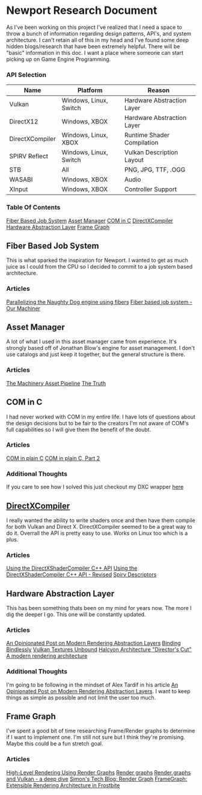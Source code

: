 # Newport Research Document
As I've been working on this project I've realized that I need a space to throw a bunch of information regarding design patterns, API's, and system architecture. I can't retain all of this in my head and I've found some deep hidden blogs/research that have been extremely helpful. There will be "basic" information in this doc. I want a place where someone can start picking up on Game Engine Programming.

### API Selection
| Name          | Platform               | Reason                   |
|---------------|------------------------|--------------------------|
|Vulkan         | Windows, Linux, Switch |Hardware Abstraction Layer|
|DirectX12      | Windows, XBOX          |Hardware Abstraction Layer|
|DirectXCompiler| Windows, Linux, XBOX   |Runtime Shader Compilation|
|SPIRV Reflect  | Windows, Linux, Switch |Vulkan Description Layout |
|STB            | All                    |PNG, JPG, TTF, .OGG       |
|WASABI         | Windows, XBOX          |Audio                     |
|XInput         | Windows, XBOX          |Controller Support        |

### Table Of Contents
[Fiber Based Job System](#fiber-based-job-system)
[Asset Manager](#asset-manager)
[COM in C](#com-in-c)
[DirectXCompiler](#directxcompiler)
[Hardware Abstraction Layer](#hardware-abstraction-layer)
[Frame Graph](#frame-graph)


## Fiber Based Job System
This is what sparked the inspiration for Newport. I wanted to get as much juice as I could from the CPU so I decided to commit to a job system based architecture. 

### Articles
[Parallelizing the Naughty Dog engine using fibers](https://www.gdcvault.com/play/1022186/Parallelizing-the-Naughty-Dog-Engine)
[Fiber based job system - Our Machiner](https://ourmachinery.com/post/fiber-based-job-system/)

## Asset Manager
A lot of what I used in this asset manager came from experience. It's strongly based off of Jonathan Blow's engine for asset management. I don't use catalogs and just keep it together, but the general structure is there. 

### Articles
[The Machinery Asset Pipeline](https://ourmachinery.com/post/the-machinery-asset-pipeline/)
[The Truth](https://ourmachinery.com/post/the-story-behind-the-truth-designing-a-data-model/)

## COM in C
I had never worked with COM in my entire life. I have lots of questions about the design decisions but to be fair to the creators I'm not aware of COM's full capabilities so I will give them the benefit of the doubt. 

### Articles
[COM in plain C](https://www.codeproject.com/Articles/13601/COM-in-plain-C)
[COM in plain C, Part 2](https://www.codeproject.com/Articles/13862/COM-in-plain-C-Part-2)

### Additional Thoughts
If you care to see how I solved this just checkout my DXC wrapper [here](https://github.com/colbyhall/odin-dxc)

## [DirectXCompiler](https://github.com/microsoft/DirectXShaderCompiler)
I really wanted the ability to write shaders once and then have them compile for both Vulkan and Direct X. DirectXCompiler seemed to be a great way to do it. Overrall the API is pretty easy to use. Works on Linux too which is a plus.

### Articles
[Using the DirectXShaderCompiler C++ API](https://simoncoenen.com/blog/programming/graphics/DxcCompiling.html)
[Using the DirectXShaderCompiler C++ API - Revised](https://simoncoenen.com/blog/programming/graphics/DxcRevised.html)
[Spirv Descriptors](https://github.com/microsoft/DirectXShaderCompiler/blob/master/docs/SPIR-V.rst#descriptors)

## Hardware Abstraction Layer
This has been something thats been on my mind for years now. The more I dig the deeper I go. This one will be constantly updated. 

### Articles
[An Opinionated Post on Modern Rendering Abstraction Layers](http://alextardif.com/RenderingAbstractionLayers.html)
[Binding Bindlessly](http://alextardif.com/Bindless.html)
[Vulkan Textures Unbound](http://roar11.com/2019/06/vulkan-textures-unbound/)
[Halcyon Architecture "Director's Cut"](https://media.contentapi.ea.com/content/dam/ea/seed/presentations/wihlidal-halcyonarchitecture-notes.pdf)
[A modern rendering architecture](https://ourmachinery.com/post/a-modern-rendering-architecture/)

### Additional Thoughts
I'm going to be following in the mindset of Alex Tardif in his article [An Opinionated Post on Modern Rendering Abstraction Layers](http://alextardif.com/RenderingAbstractionLayers.html). I want to keep things as simple as possible and not limit the user too much.

## Frame Graph
I've spent a good bit of time researching Frame/Render graphs to determine if I want to implement one. I'm still not sure but I think they're promising. Maybe this could be a fun stretch goal.

### Articles
[High-Level Rendering Using Render Graphs](https://ourmachinery.com/post/high-level-rendering-using-render-graphs/)
[Render graphs](https://apoorvaj.io/render-graphs-1/)
[Render graphs and Vulkan - a deep dive](https://themaister.net/blog/2017/08/15/render-graphs-and-vulkan-a-deep-dive/)
[Simon's Tech Blog: Render Graph](http://simonstechblog.blogspot.com/2019/07/render-graph.html)
[FrameGraph: Extensible Rendering Architecture in Frostbite](https://www.gdcvault.com/play/1024612/FrameGraph-Extensible-Rendering-Architecture-in)